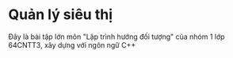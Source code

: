 # Quản lý siêu thị
Đây là bài tập lớn môn "Lập trình hướng đối tượng" của nhóm 1 lớp 64CNTT3, xây dựng với ngôn ngữ C++

